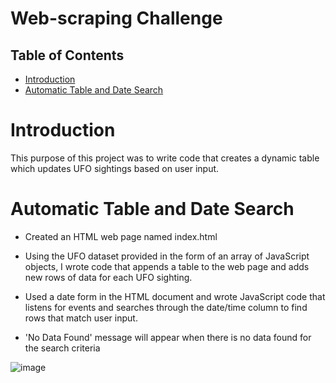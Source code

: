 # Web-scraping Challenge

## Table of Contents
  * [Introduction](#introduction)
  * [Automatic Table and Date Search](#search)
    

# <a name="lat">Introduction</a>

This purpose of this project was to write code that creates a dynamic table which updates UFO sightings based on user input. 

# <a name="search">Automatic Table and Date Search</a>

- Created an HTML web page named index.html

- Using the UFO dataset provided in the form of an array of JavaScript objects, I wrote code that appends a table to the web page and adds new rows of data for each UFO sighting.

- Used a date form in the HTML document and wrote JavaScript code that listens for events and searches through the date/time column to find rows that match user input.

- 'No Data Found' message will appear when there is no data found for the search criteria

![image](https://user-images.githubusercontent.com/69221324/114092830-568d3100-9888-11eb-8055-850d402ed6c0.png)
